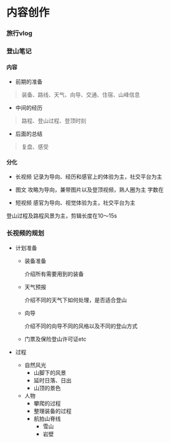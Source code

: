 # 内容创作


### 旅行vlog




### 登山笔记

#### 内容

- 前期的准备
> 装备、路线、天气、向导、交通、住宿、山峰信息

- 中间的经历
> 路程、登山过程、登顶时刻

- 后面的总结
> 复盘、感受

#### 分化

- 长视频
记录为导向、经历和感官上的体验为主，社交平台为主

- 图文
攻略为导向，兼带图片以及登顶视频，熟人圈为主
字数在

- 短视频
感官为导向、视觉体验为主，社交平台为主

登山过程及路程风景为主，剪辑长度在10～15s







### 长视频的规划

- 计划准备

  - 装备准备

    介绍所有需要用到的装备

  - 天气预报

    介绍不同的天气下如何处理，是否适合登山

  - 向导

    介绍不同的向导不同的风格以及不同的登山方式

  - 门票及保险登山许可证etc

- 过程

  - 自然风光
    - 山脚下的风景
    - 延时日落、日出
    - 山顶的景色
  - 人物
    - 攀爬的过程
    - 整理装备的过程
    - 航拍山脊线
      - 雪山
      - 岩壁

